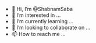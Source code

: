 - 👋 Hi, I’m @ShabnamSaba
- 👀 I’m interested in ...
- 🌱 I’m currently learning ...
- 💞️ I’m looking to collaborate on ...
- 📫 How to reach me ...

<!---
ShabnamSaba/ShabnamSaba is a ✨ special ✨ repository because its `README.md` (this file) appears on your GitHub profile.
You can click the Preview link to take a look at your changes.
--->
